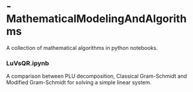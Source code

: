 # - MathematicalModelingAndAlgorithms
A collection of mathematical algorithms in python notebooks. 

### LuVsQR.ipynb
A comparison between PLU decomposition, Classical Gram-Schmidt and Modified Gram-Schmidt for solving a simple linear system. 

  

